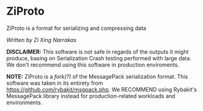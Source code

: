 # ZiProto
ZiProto is a format for serializing and compressing data

*Written by Zi Xing Narrakas*


**DISCLAIMER:** This software is not safe in regards of the outputs it might produce, basing on Serialization Crash testing performed with large data. We don't recommend using this software in production enviroments.

**NOTE:** ZiProto is a *fork(?)* of the MessagePack serialization format. This software was taken in its entirety from https://github.com/rybakit/msgpack.php. We RECOMMEND using Rybakit's MessagePack library instead for production-related workloads and environments.
